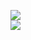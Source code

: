 [![](https://img.shields.io/badge/Made%20With-Github%20Spray-lightgrey.svg?style=for-the-badge&logo=github)](https://github.com/Annihil/github-spray#8814)  
[![](https://i.imgur.com/2DrTn0Z.gif)](https://github.com/Annihil/github-spray)
